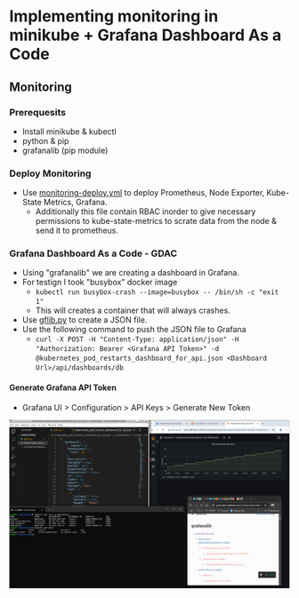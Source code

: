 # Implementing monitoring in minikube + Grafana Dashboard As a Code

## Monitoring
### Prerequesits
-   Install minikube & kubectl
-   python & pip
-   grafanalib (pip module)

### Deploy Monitoring
-   Use [monitoring-deploy.yml](/monitoring-deploy.yml) to deploy Prometheus, Node Exporter, Kube-State Metrics, Grafana.
    -   Additionally this file contain RBAC inorder to give necessary permissions to kube-state-metrics to scrate data from the node & send it to prometheus.

### Grafana Dashboard As a Code - GDAC
-   Using "grafanalib" we are creating a dashboard in Grafana.
-   For testign I took "busybox" docker image
    - ```kubectl run busybox-crash --image=busybox -- /bin/sh -c "exit 1"```
    - This will creates a container that will always crashes.
-   Use [gflib.py](/gflib.py) to create  a JSON file.
-   Use the following command to push the JSON file to Grafana
    - ```curl -X POST -H "Content-Type: application/json" -H "Authorization: Bearer <Grafana API Token>" -d @kubernetes_pod_restarts_dashboard_for_api.json <Dashboard Url>/api/dashboards/db```

#### Generate Grafana API Token

-   Grafana UI  > Configuration > API Keys > Generate New Token


![](/dac.png)